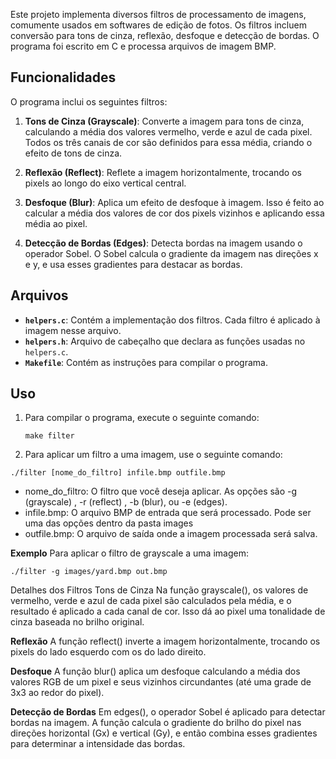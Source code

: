 Este projeto implementa diversos filtros de processamento de imagens, comumente usados em softwares de edição de fotos. Os filtros incluem conversão para tons de cinza, reflexão, desfoque e detecção de bordas. O programa foi escrito em C e processa arquivos de imagem BMP.

## Funcionalidades

O programa inclui os seguintes filtros:

1. **Tons de Cinza (Grayscale)**:
   Converte a imagem para tons de cinza, calculando a média dos valores vermelho, verde e azul de cada pixel. Todos os três canais de cor são definidos para essa média, criando o efeito de tons de cinza.

2. **Reflexão (Reflect)**:
   Reflete a imagem horizontalmente, trocando os pixels ao longo do eixo vertical central.

3. **Desfoque (Blur)**:
   Aplica um efeito de desfoque à imagem. Isso é feito ao calcular a média dos valores de cor dos pixels vizinhos e aplicando essa média ao pixel.

4. **Detecção de Bordas (Edges)**:
   Detecta bordas na imagem usando o operador Sobel. O Sobel calcula o gradiente da imagem nas direções x e y, e usa esses gradientes para destacar as bordas.

## Arquivos

- **`helpers.c`**: Contém a implementação dos filtros. Cada filtro é aplicado à imagem nesse arquivo.
- **`helpers.h`**: Arquivo de cabeçalho que declara as funções usadas no `helpers.c`.
- **`Makefile`**: Contém as instruções para compilar o programa.

## Uso

1. Para compilar o programa, execute o seguinte comando:
   ```
   make filter
   ```

2. Para aplicar um filtro a uma imagem, use o seguinte comando:

```
./filter [nome_do_filtro] infile.bmp outfile.bmp
```
- nome_do_filtro: O filtro que você deseja aplicar. As opções são -g (grayscale) , -r (reflect) , -b (blur), ou -e (edges).
- infile.bmp: O arquivo BMP de entrada que será processado. Pode ser uma das opções dentro da pasta images
- outfile.bmp: O arquivo de saída onde a imagem processada será salva.


**Exemplo**
Para aplicar o filtro de grayscale a uma imagem:

```
./filter -g images/yard.bmp out.bmp
```

Detalhes dos Filtros
Tons de Cinza
Na função grayscale(), os valores de vermelho, verde e azul de cada pixel são calculados pela média, e o resultado é aplicado a cada canal de cor. Isso dá ao pixel uma tonalidade de cinza baseada no brilho original.

**Reflexão**
A função reflect() inverte a imagem horizontalmente, trocando os pixels do lado esquerdo com os do lado direito.

**Desfoque**
A função blur() aplica um desfoque calculando a média dos valores RGB de um pixel e seus vizinhos circundantes (até uma grade de 3x3 ao redor do pixel).

**Detecção de Bordas**
Em edges(), o operador Sobel é aplicado para detectar bordas na imagem. A função calcula o gradiente do brilho do pixel nas direções horizontal (Gx) e vertical (Gy), e então combina esses gradientes para determinar a intensidade das bordas.


   
